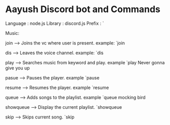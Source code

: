 # Aayush Discord bot and Commands
Language : node.js
Library : discord.js
Prefix : `

Music:

join --> Joins the vc where user is present. example: `join

dis --> Leaves the voice channel. example: `dis

play --> Searches music from keyword and play. example `play Never gonna give you up

pasue --> Pauses the player. example `pause

resume --> Resumes the player. example `resume

queue --> Adds songs to the playlist. example `queue mocking bird

showqueue --> Display the current playlist. `showqueue

skip --> Skips current song. `skip

